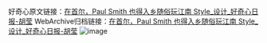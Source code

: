 好奇心原文链接：[在首尔，Paul Smith 也得入乡随俗玩江南 Style_设计_好奇心日报-胡莹](https://www.qdaily.com/articles/4078.html)
WebArchive归档链接：[在首尔，Paul Smith 也得入乡随俗玩江南 Style_设计_好奇心日报-胡莹](http://web.archive.org/web/20160421224621/http://www.qdaily.com/articles/4078.html)
![image](http://ww3.sinaimg.cn/large/007d5XDpgy1g3vdwzn4i5j30u04zo1is)